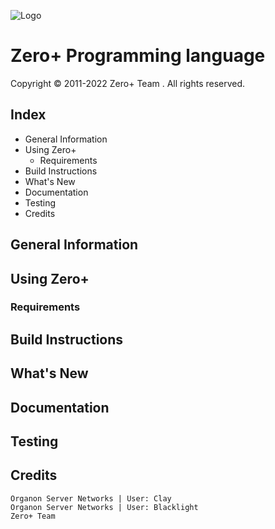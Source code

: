 ![Logo]([https://www.canva.com/design/DAFMaG1k_fU/5rf7DJPNYYt8rxj0qQb4ow/edit?utm_content=DAFMaG1k_fU&utm_campaign=designshare&utm_medium=link2&utm_source=sharebutton](https://s20.directupload.net/images/220916/9f86vaeu.png))
# Zero+ Programming language
Copyright © 2011-2022 Zero+ Team . All rights reserved.

## Index
- General Information
- Using Zero+
  - Requirements
- Build Instructions
- What's New
- Documentation
- Testing
- Credits

## General Information

## Using Zero+

### Requirements

## Build Instructions

## What's New

## Documentation

## Testing

## Credits
```
Organon Server Networks | User: Clay
Organon Server Networks | User: Blacklight
Zero+ Team
```
